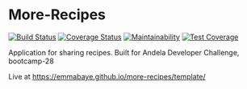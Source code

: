 # More-Recipes

[![Build Status](https://travis-ci.org/emmabaye/more-recipes.svg?branch=master)](https://travis-ci.org/emmabaye/more-recipes)
[![Coverage Status](https://coveralls.io/repos/emmabaye/more-recipes/badge.png?branch=master)](https://coveralls.io/r/emmabaye/more-recipes?branch=master)
[![Maintainability](https://api.codeclimate.com/v1/badges/bdd1ed14d9a5842f38b0/maintainability)](https://codeclimate.com/github/emmabaye/more-recipes/maintainability)
[![Test Coverage](https://api.codeclimate.com/v1/badges/bdd1ed14d9a5842f38b0/test_coverage)](https://codeclimate.com/github/emmabaye/more-recipes/test_coverage)

Application for sharing recipes. Built for Andela Developer Challenge, bootcamp-28

Live at https://emmabaye.github.io/more-recipes/template/

